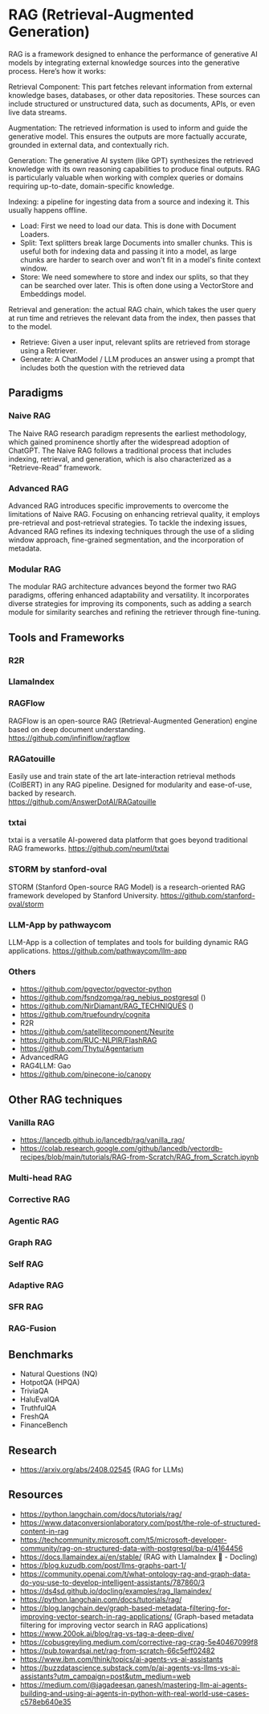 # RAG (Retrieval-Augmented Generation)
RAG is a framework designed to enhance the performance of generative AI models by integrating external knowledge sources into the generative process. Here’s how it works:

Retrieval Component: This part fetches relevant information from external knowledge bases, databases, or other data repositories. These sources can include structured or unstructured data, such as documents, APIs, or even live data streams.

Augmentation: The retrieved information is used to inform and guide the generative model. This ensures the outputs are more factually accurate, grounded in external data, and contextually rich.

Generation: The generative AI system (like GPT) synthesizes the retrieved knowledge with its own reasoning capabilities to produce final outputs.
RAG is particularly valuable when working with complex queries or domains requiring up-to-date, domain-specific knowledge.

Indexing: a pipeline for ingesting data from a source and indexing it. This usually happens offline.
- Load: First we need to load our data. This is done with Document Loaders.
- Split: Text splitters break large Documents into smaller chunks. This is useful both for indexing data and passing it into a model, as large chunks are harder to search over and won't fit in a model's finite context window.
- Store: We need somewhere to store and index our splits, so that they can be searched over later. This is often done using a VectorStore and Embeddings model.

Retrieval and generation: the actual RAG chain, which takes the user query at run time and retrieves the relevant data from the index, then passes that to the model.
- Retrieve: Given a user input, relevant splits are retrieved from storage using a Retriever.
- Generate: A ChatModel / LLM produces an answer using a prompt that includes both the question with the retrieved data


## Paradigms

### Naive RAG
The Naive RAG research paradigm represents the earliest methodology, which gained prominence shortly after the widespread adoption of ChatGPT. The Naive RAG follows a traditional process that includes indexing, retrieval, and generation, which is also characterized as a “Retrieve-Read” framework.

### Advanced RAG
Advanced RAG introduces specific improvements to overcome the limitations of Naive RAG. Focusing on enhancing retrieval quality, it employs pre-retrieval and post-retrieval strategies. To tackle the indexing issues, Advanced RAG refines its indexing techniques through the use of a sliding window approach, fine-grained segmentation, and the incorporation of metadata.

### Modular RAG
The modular RAG architecture advances beyond the former two RAG paradigms, offering enhanced adaptability and versatility. It incorporates diverse strategies for improving its components, such as adding a search module for similarity searches and refining the retriever through fine-tuning.

## Tools and Frameworks

### R2R

### LlamaIndex


### RAGFlow
RAGFlow is an open-source RAG (Retrieval-Augmented Generation) engine based on deep document understanding.  
https://github.com/infiniflow/ragflow

### RAGatouille
Easily use and train state of the art late-interaction retrieval methods (ColBERT) in any RAG pipeline. Designed for modularity and ease-of-use, backed by research.   
https://github.com/AnswerDotAI/RAGatouille

### txtai
txtai is a versatile AI-powered data platform that goes beyond traditional RAG frameworks.
https://github.com/neuml/txtai

### STORM by stanford-oval
STORM (Stanford Open-source RAG Model) is a research-oriented RAG framework developed by Stanford University. 
https://github.com/stanford-oval/storm

### LLM-App by pathwaycom
LLM-App is a collection of templates and tools for building dynamic RAG applications. 
https://github.com/pathwaycom/llm-app

### Others
- https://github.com/pgvector/pgvector-python
- https://github.com/fsndzomga/rag_nebius_postgresql ()
- https://github.com/NirDiamant/RAG_TECHNIQUES ()
- https://github.com/truefoundry/cognita
- R2R
- https://github.com/satellitecomponent/Neurite
- https://github.com/RUC-NLPIR/FlashRAG
- https://github.com/Thytu/Agentarium
- AdvancedRAG
- RAG4LLM: Gao
- https://github.com/pinecone-io/canopy

## Other RAG techniques

### Vanilla RAG
- https://lancedb.github.io/lancedb/rag/vanilla_rag/
- https://colab.research.google.com/github/lancedb/vectordb-recipes/blob/main/tutorials/RAG-from-Scratch/RAG_from_Scratch.ipynb

### Multi-head RAG

### Corrective RAG

### Agentic RAG

### Graph RAG

### Self RAG

### Adaptive RAG

### SFR RAG

### RAG-Fusion

## Benchmarks
- Natural Questions (NQ)
- HotpotQA (HPQA)
- TriviaQA 
- HaluEvalQA 
- TruthfulQA
- FreshQA
- FinanceBench

## Research
- https://arxiv.org/abs/2408.02545 (RAG for LLMs)

## Resources
- https://python.langchain.com/docs/tutorials/rag/
- https://www.dataconversionlaboratory.com/post/the-role-of-structured-content-in-rag
- https://techcommunity.microsoft.com/t5/microsoft-developer-community/rag-on-structured-data-with-postgresql/ba-p/4164456
- https://docs.llamaindex.ai/en/stable/ (RAG with LlamaIndex 🦙 - Docling)
- https://blog.kuzudb.com/post/llms-graphs-part-1/
- https://community.openai.com/t/what-ontology-rag-and-graph-data-do-you-use-to-develop-intelligent-assistants/787860/3
- https://ds4sd.github.io/docling/examples/rag_llamaindex/
- https://python.langchain.com/docs/tutorials/rag/
- https://blog.langchain.dev/graph-based-metadata-filtering-for-improving-vector-search-in-rag-applications/ (Graph-based metadata filtering for improving vector search in RAG applications)
- https://www.200ok.ai/blog/rag-vs-tag-a-deep-dive/
- https://cobusgreyling.medium.com/corrective-rag-crag-5e40467099f8
- https://pub.towardsai.net/rag-from-scratch-66c5eff02482
- https://www.ibm.com/think/topics/ai-agents-vs-ai-assistants
- https://buzzdatascience.substack.com/p/ai-agents-vs-llms-vs-ai-assistants?utm_campaign=post&utm_medium=web
- https://medium.com/@jagadeesan.ganesh/mastering-llm-ai-agents-building-and-using-ai-agents-in-python-with-real-world-use-cases-c578eb640e35
